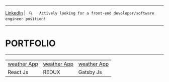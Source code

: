 <hr>
<a href="https://www.linkedin.com/in/bertam/" target="_blank">LinkedIn</a> | <code> 🔍   Actively looking for a front-end developer/software engineer position!  </code>
<hr>
<h1>PORTFOLIO </h1>
<hr>

<table>
  <tr>
    <td><a href="https://github.com/bertamatu/weather-app-reactjs-hooks-redux" target="_blank">weather App</a></td>
    <td><a href="https://github.com/bertamatu/weather-app-reactjs-hooks-redux" target="_blank">weather App</a></td>
    <td><a href="https://github.com/bertamatu/weather-app-reactjs-hooks-redux" target="_blank">weather App</a></td>
  </tr>
  <tr>
    <td>React Js</td>
    <td>REDUX</td>
    <td>Gatsby Js</td>
  </tr>
</table>
